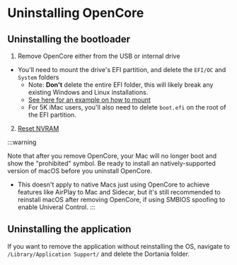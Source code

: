 # Uninstalling OpenCore

## Uninstalling the bootloader

1. Remove OpenCore either from the USB or internal drive

  * You'll need to mount the drive's EFI partition, and delete the `EFI/OC` and `System` folders
    * Note: **Don't** delete the entire EFI folder, this will likely break any existing Windows and Linux installations.
    * [See here for an example on how to mount](https://dortania.github.io/OpenCore-Post-Install/universal/oc2hdd.html)
    * For 5K iMac users, you'll also need to delete `boot.efi` on the root of the EFI partition.

2. [Reset NVRAM](https://support.apple.com/HT204063)

:::warning

Note that after you remove OpenCore, your Mac will no longer boot and show the "prohibited" symbol. Be ready to install an natively-supported version of macOS before you uninstall OpenCore.

* This doesn't apply to native Macs just using OpenCore to achieve features like AirPlay to Mac and Sidecar, but it's still recommended to reinstall macOS after removing OpenCore, if using SMBIOS spoofing to enable Univeral Control.
:::

## Uninstalling the application

If you want to remove the application without reinstalling the OS, navigate to `/Library/Application Support/` and delete the Dortania folder.
